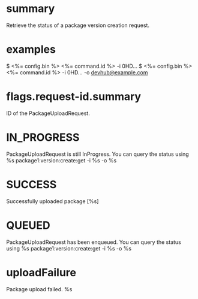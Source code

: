 # summary

Retrieve the status of a package version creation request.

# examples

$ <%= config.bin %> <%= command.id %> -i 0HD...
$ <%= config.bin %> <%= command.id %> -i 0HD... -o devhub@example.com

# flags.request-id.summary

ID of the PackageUploadRequest.

# IN_PROGRESS

PackageUploadRequest is still InProgress. You can query the status using
%s package1:version:create:get -i %s -o %s

# SUCCESS

Successfully uploaded package [%s]

# QUEUED

PackageUploadRequest has been enqueued. You can query the status using
%s package1:version:create:get -i %s -o %s

# uploadFailure

Package upload failed.
%s
